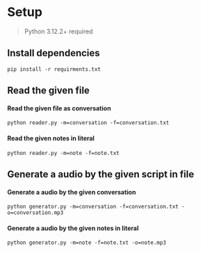 # Setup
> Python 3.12.2+ required

## Install dependencies
```shell
pip install -r requirments.txt
```

## Read the given file
#### Read the given file as conversation
```shell
python reader.py -m=conversation -f=conversation.txt
```

#### Read the given notes in literal
```shell
python reader.py -m=note -f=note.txt
```

## Generate a audio by the given script in file
#### Generate a audio by the given conversation
```shell
python generator.py -m=conversation -f=conversation.txt -o=conversation.mp3
```

#### Generate a audio by the given notes in literal
```shell
python generator.py -m=note -f=note.txt -o=note.mp3
```

